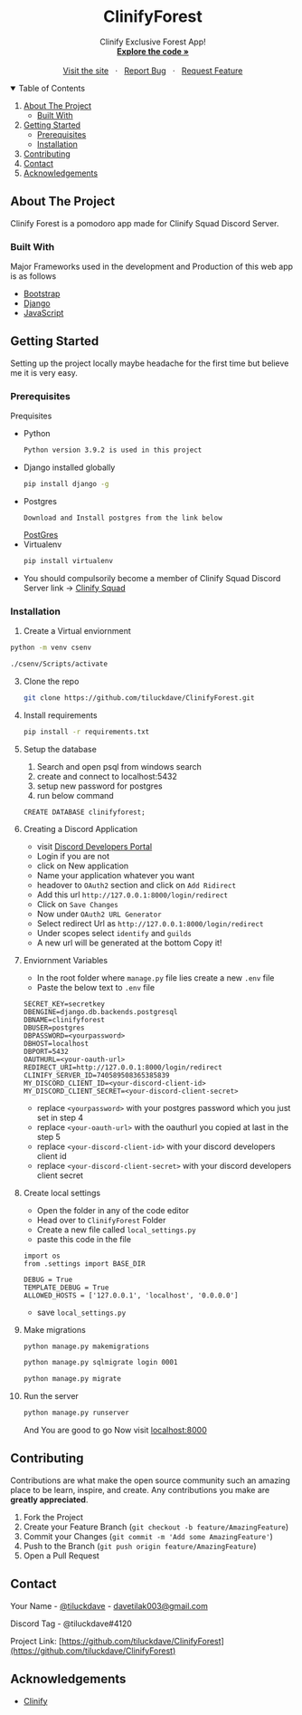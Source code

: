 <p align="center">

  <h1 align="center">ClinifyForest</h1>

  <p align="center">
    Clinify Exclusive Forest App!
    <br />
    <a href="https://github.com/tiluckdave/ClinifyForest"><strong>Explore the code »</strong></a>
    <br />
    <br />
    &nbsp;&nbsp;<a href="https://clinifyforest.herokuapp.com/">Visit the site</a>&nbsp;&nbsp;
    ·
    &nbsp;&nbsp;<a href="https://github.com/tiluckdave/ClinifyForest/issues">Report Bug</a>&nbsp;&nbsp;
    ·
    &nbsp;&nbsp;<a href="https://github.com/tiluckdave/ClinifyForest/issues">Request Feature</a>&nbsp;&nbsp;
  </p>
</p>



<!-- TABLE OF CONTENTS -->
<details open="open">
  <summary>Table of Contents</summary>
  <ol>
    <li>
      <a href="#about-the-project">About The Project</a>
      <ul>
        <li><a href="#built-with">Built With</a></li>
      </ul>
    </li>
    <li>
      <a href="#getting-started">Getting Started</a>
      <ul>
        <li><a href="#prerequisites">Prerequisites</a></li>
        <li><a href="#installation">Installation</a></li>
      </ul>
    </li>
    <li><a href="#contributing">Contributing</a></li>
    <li><a href="#contact">Contact</a></li>
    <li><a href="#acknowledgements">Acknowledgements</a></li>
  </ol>
</details>


<!-- ABOUT THE PROJECT -->
## About The Project

Clinify Forest is a pomodoro app made for Clinify Squad Discord Server.

### Built With

Major Frameworks used in the development and Production of this web app is as follows
* [Bootstrap](https://getbootstrap.com)
* [Django](https://www.djangoproject.com/)
* [JavaScript](https://developer.mozilla.org/en-US/docs/Web/JavaScript)


<!-- GETTING STARTED -->
## Getting Started

Setting up the project locally maybe headache for the first time but believe me it is very easy.

### Prerequisites

Prequisites
* Python
  ```sh
  Python version 3.9.2 is used in this project
  ```
* Django installed globally
  ```sh
  pip install django -g
  ```
* Postgres
  ```
  Download and Install postgres from the link below
  ```
  [PostGres](https://www.postgresql.org/download/windows/)
* Virtualenv
  ```sh
  pip install virtualenv
  ```
* You should compulsorily become a member of Clinify Squad Discord Server link ->
  [Clinify Squad](https://clinify.in)
 
### Installation

1. Create a Virtual enviornment
  ```sh
  python -m venv csenv
  ```
  ```sh
  ./csenv/Scripts/activate
  ```
3. Clone the repo
   ```sh
   git clone https://github.com/tiluckdave/ClinifyForest.git
   ```
3. Install requirements
   ```sh
   pip install -r requirements.txt
   ```
4. Setup the database
   1. Search and open psql from windows search
   2. create and connect to localhost:5432
   3. setup new password for postgres
   4. run below command
   ```
   CREATE DATABASE clinifyforest;
   ```
5. Creating a Discord Application
   * visit [Discord Developers Portal](https://discord.com/developers/applications)
   * Login if you are not
   * click on New application
   * Name your application whatever you want
   * headover to `OAuth2` section and click on `Add Ridirect`
   * Add this url `http://127.0.0.1:8000/login/redirect`
   * Click on `Save Changes`
   * Now under `OAuth2 URL Generator`
   * Select redirect Url as `http://127.0.0.1:8000/login/redirect`
   * Under scopes select `identify` and `guilds`
   * A new url will be generated at the bottom Copy it!
   
6. Enviornment Variables
   * In the root folder where `manage.py` file lies create a new `.env` file
   * Paste the below text to `.env` file
   ```
   SECRET_KEY=secretkey
   DBENGINE=django.db.backends.postgresql
   DBNAME=clinifyforest
   DBUSER=postgres
   DBPASSWORD=<yourpassword>
   DBHOST=localhost
   DBPORT=5432
   OAUTHURL=<your-oauth-url>
   REDIRECT_URI=http://127.0.0.1:8000/login/redirect
   CLINIFY_SERVER_ID=740589508365385839
   MY_DISCORD_CLIENT_ID=<your-discord-client-id>
   MY_DISCORD_CLIENT_SECRET=<your-discord-client-secret>
   ```
   * replace `<yourpassword>` with your postgres password which you just set in step 4
   * replace `<your-oauth-url>` with the oauthurl you copied at last in the step 5
   * replace `<your-discord-client-id>` with your discord developers client id
   * replace `<your-discord-client-secret>` with your discord developers client secret
7. Create local settings
   * Open the folder in any of the code editor
   * Head over to `ClinifyForest` Folder
   * Create a new file called `local_settings.py`
   * paste this code in the file
   ```
   import os
   from .settings import BASE_DIR
   
   DEBUG = True
   TEMPLATE_DEBUG = True
   ALLOWED_HOSTS = ['127.0.0.1', 'localhost', '0.0.0.0']
   ```
   * save `local_settings.py`
9. Make migrations
   ```sh
   python manage.py makemigrations
   ```
   ```sh
   python manage.py sqlmigrate login 0001
   ```
   ```sh
   python manage.py migrate
   ```
10. Run the server
    ```sh
    python manage.py runserver
    ```
    And You are good to go
    Now visit [localhost:8000](http://127.0.0.1:8000)
   


<!-- CONTRIBUTING -->
## Contributing

Contributions are what make the open source community such an amazing place to be learn, inspire, and create. Any contributions you make are **greatly appreciated**.

1. Fork the Project
2. Create your Feature Branch (`git checkout -b feature/AmazingFeature`)
3. Commit your Changes (`git commit -m 'Add some AmazingFeature'`)
4. Push to the Branch (`git push origin feature/AmazingFeature`)
5. Open a Pull Request



<!-- CONTACT -->
## Contact

Your Name - [@tiluckdave](https://twitter.com/tiluckdave) - davetilak003@gmail.com

Discord Tag - @tiluckdave#4120

Project Link: [https://github.com/tiluckdave/ClinifyForest](https://github.com/tiluckdave/ClinifyForest)


<!-- ACKNOWLEDGEMENTS -->
## Acknowledgements
* [Clinify](https://clinify.in)
